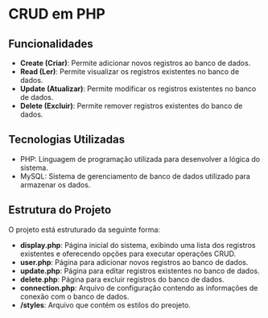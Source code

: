 # CRUD em PHP

## Funcionalidades

- **Create (Criar)**: Permite adicionar novos registros ao banco de dados.
- **Read (Ler)**: Permite visualizar os registros existentes no banco de dados.
- **Update (Atualizar)**: Permite modificar os registros existentes no banco de dados.
- **Delete (Excluir)**: Permite remover registros existentes do banco de dados.

## Tecnologias Utilizadas

- PHP: Linguagem de programação utilizada para desenvolver a lógica do sistema.
- MySQL: Sistema de gerenciamento de banco de dados utilizado para armazenar os dados.

## Estrutura do Projeto

O projeto está estruturado da seguinte forma:

- **display.php**: Página inicial do sistema, exibindo uma lista dos registros existentes e oferecendo opções para executar operações CRUD.
- **user.php**: Página para adicionar novos registros ao banco de dados.
- **update.php**: Página para editar registros existentes no banco de dados.
- **delete.php**: Página para excluir registros do banco de dados.
- **connection.php**: Arquivo de configuração contendo as informações de conexão com o banco de dados.
- **/styles**: Arquivo que contém os estilos do preojeto.
